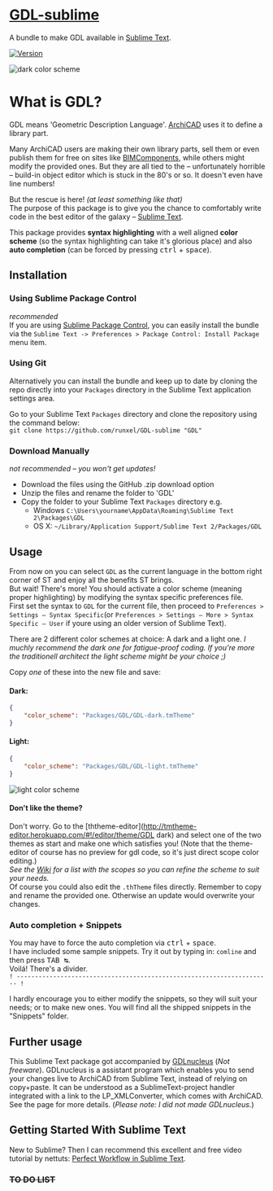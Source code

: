 # [GDL-sublime](https://github.com/runxel/GDL-sublime)
A bundle to make GDL available in [Sublime Text](http://www.sublimetext.com/).

[![Version](https://img.shields.io/badge/version-1.3.0-brightgreen.svg)]()  

![dark color scheme](http://i.imgur.com/zg85SmQ.png)  

# What is GDL?
GDL means 'Geometric Description Language'. [ArchiCAD](http://www.graphisoft.com/) uses it to define a library part.

Many ArchiCAD users are making their own library parts, sell them or even publish them for free on sites like [BIMComponents](https://bimcomponents.com/), while others might modify the provided ones. But they are all tied to the – unfortunately horrible – build-in object editor which is stuck in the 80's or so. It doesn't even have line numbers!

But the rescue is here! _(at least something like that)_  
The purpose of this package is to give you the chance to comfortably write code in the best editor of the galaxy – [Sublime Text](https://www.sublimetext.com/).

This package provides **syntax highlighting** with a well aligned **color scheme** (so the syntax highlighting can take it's glorious place) and also **auto completion** (can be forced by pressing <kbd>ctrl</kbd> + <kbd>space</kbd>).

## Installation

### Using Sublime Package Control
_recommended_  
If you are using [Sublime Package Control](http://wbond.net/sublime_packages/package_control), you can easily install the bundle via the `Sublime Text -> Preferences > Package Control: Install Package` menu item.

### Using Git
Alternatively you can install the bundle and keep up to date by cloning the repo directly into your `Packages` directory in the Sublime Text application settings area.

Go to your Sublime Text `Packages` directory and clone the repository using the command below:  
`git clone https://github.com/runxel/GDL-sublime "GDL"`

### Download Manually
_not recommended – you won't get updates!_  
- Download the files using the GitHub .zip download option
- Unzip the files and rename the folder to 'GDL'
- Copy the folder to your Sublime Text `Packages` directory e.g. 
  - Windows `C:\Users\yourname\AppData\Roaming\Sublime Text 2\Packages\GDL`
  - OS X: `~/Library/Application Support/Sublime Text 2/Packages/GDL`

## Usage
From now on you can select `GDL` as the current language in the bottom right corner of ST and enjoy all the benefits ST brings.  
But wait! There's more!
You should activate a color scheme (meaning proper highlighting) by modifying the syntax specific preferences file.  
First set the syntax to `GDL` for the current file, then proceed to `Preferences > Settings – Syntax Specific`(or `Preferences > Settings – More > Syntax Specific – User` if youre using an older version of Sublime Text).

There are 2 different color schemes at choice: A dark and a light one. _I muchly recommend the dark one for fatigue-proof coding. If you're more the traditionell architect the light scheme might be your choice ;)_

Copy _one_ of these into the new file and save:

#### **Dark:**
```json
{  
	"color_scheme": "Packages/GDL/GDL-dark.tmTheme"  
}
```

#### **Light:**
```json
{  
	"color_scheme": "Packages/GDL/GDL-light.tmTheme"  
}
```
![light color scheme](http://i.imgur.com/7gWWr6N.png)  

#### Don't like the theme?
Don't worry. Go to the [ththeme-editor](http://tmtheme-editor.herokuapp.com/#!/editor/theme/GDL dark) and select one of the two themes as start and make one which satisfies you! (Note that the theme-editor of course has no preview for gdl code, so it's just direct scope color editing.)  
_See the [Wiki](https://github.com/runxel/GDL-sublime/wiki) for a list with the scopes so you can refine the scheme to suit your needs._  
Of course you could also edit the `.thTheme` files directly. Remember to copy and rename the provided one. Otherwise an update would overwrite your changes.

### Auto completion + Snippets
You may have to force the auto completion via <kbd>ctrl</kbd> + <kbd>space</kbd>.  
I have included some sample snippets. Try it out by typing in: `comline` and then press <kbd>TAB ↹</kbd>.  
Voilá! There's a divider.  
`! ---------------------------------------------------------------------- !`

I hardly encourage you to either modify the snippets, so they will suit your needs; or to make new ones.
You will find all the shipped snippets in the "Snippets" folder.

## Further usage
This Sublime Text package got accompanied by [GDLnucleus](http://www.opengdl.org/Default.aspx?tabid=9748) (_Not freeware_). GDLnucleus is a assistant program which enables you to send your changes live to ArchiCAD from Sublime Text, instead of relying on copy+paste.
It can be understood as a SublimeText-project handler integrated with a link to the LP_XMLConverter, which comes with ArchiCAD. See the page for more details.
(_Please note: I did not made GDLnucleus._)

## Getting Started With Sublime Text
New to Sublime? Then I can recommend this excellent and free video tutorial by nettuts: [Perfect Workflow in Sublime Text](http://net.tutsplus.com/articles/news/perfect-workflow-in-sublime-text-free-course/).


### ~~TO DO LIST~~
